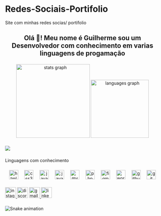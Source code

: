# Redes-Sociais-Portifolio
 Site com minhas redes socias/ portifolio
<h2 align="center">Olá 👋! Meu nome é Guilherme sou um Desenvolvedor com conhecimento em varias linguagens de progamação</h2>

###

<div align="center">
  <img src="https://github-readme-stats.vercel.app/api?username=GuilhermeRibeiroSilva&hide_title=true&hide_rank=true&show_icons=true&include_all_commits=true&count_private=true&disable_animations=false&theme=ocean_dark&locale=pt-br&hide_border=true" height="240" alt="stats graph"  />
  <img src="https://github-readme-stats.vercel.app/api/top-langs?username=GuilhermeRibeiroSilva&locale=pt-br&hide_title=false&layout=compact&card_width=320&langs_count=5&theme=ocean_dark&hide_border=true&custom_title=%20%20%20%20%20%20%20%20%20Linguagens%20mais%20utilizadas" height="189" alt="languages graph"  />
</div>

###

<div align="left">
  <img src="https://visitor-badge.laobi.icu/badge?page_id=GuilhermeRibeiroSilva.GuilhermeRibeiroSilva&right_color=darkgreen&left_text=visitantes"  />
</div>

###

<p align="left">Linguagens com conhecimento</p>

###

<div align="center">
  <img src="https://cdn.jsdelivr.net/gh/devicons/devicon/icons/html5/html5-plain-wordmark.svg" height="30" alt="html5 logo"  />
  <img width="12" />
  <img src="https://cdn.jsdelivr.net/gh/devicons/devicon/icons/css3/css3-plain-wordmark.svg" height="30" alt="css3 logo"  />
  <img width="12" />
  <img src="https://cdn.jsdelivr.net/gh/devicons/devicon/icons/javascript/javascript-original.svg" height="30" alt="javascript logo"  />
  <img width="12" />
  <img src="https://cdn.jsdelivr.net/gh/devicons/devicon/icons/java/java-original-wordmark.svg" height="30" alt="java logo"  />
  <img width="12" />
  <img src="https://cdn.jsdelivr.net/gh/devicons/devicon/icons/mysql/mysql-plain-wordmark.svg" height="30" alt="mysql logo"  />
  <img width="12" />
  <img src="https://cdn.jsdelivr.net/gh/devicons/devicon/icons/php/php-original.svg" height="30" alt="php logo"  />
  <img width="12" />
  <img src="https://cdn.jsdelivr.net/gh/devicons/devicon/icons/figma/figma-original.svg" height="30" alt="figma logo"  />
  <img width="12" />
  <img src="https://cdn.jsdelivr.net/gh/devicons/devicon/icons/wordpress/wordpress-original.svg" height="30" alt="wordpress logo"  />
  <img width="12" />
  <img src="https://cdn.jsdelivr.net/gh/devicons/devicon/icons/github/github-original.svg" height="30" alt="github logo"  />
  <img width="12" />
  <img src="https://cdn.jsdelivr.net/gh/devicons/devicon/icons/git/git-plain.svg" height="30" alt="git logo"  />
</div>

###

<div align="left">
  <a href="https://www.instagram.com/guii.riber0?igsh=MTk5MjJxNmdxOHBkeA==" target="_blank">
    <img src="https://img.shields.io/static/v1?message=Instagram&logo=instagram&label=&color=E4405F&logoColor=white&labelColor=&style=for-the-badge" height="35" alt="instagram logo"  />
  </a>
  <img src="https://img.shields.io/static/v1?message=Discord&logo=discord&label=&color=7289DA&logoColor=white&labelColor=&style=for-the-badge" height="35" alt="discord logo"  />
  <a href="gui.ribiero10jan@gmail.com" target="_blank">
    <img src="https://img.shields.io/static/v1?message=Gmail&logo=gmail&label=&color=D14836&logoColor=white&labelColor=&style=for-the-badge" height="35" alt="gmail logo"  />
  </a>
  <a href="https://www.linkedin.com/in/guilherme-ribeiro-6045a22a3?trk=contact-info" target="_blank">
    <img src="https://img.shields.io/static/v1?message=LinkedIn&logo=linkedin&label=&color=0077B5&logoColor=white&labelColor=&style=for-the-badge" height="35" alt="linkedin logo"  />
  </a>
</div>

###

<img src="https://raw.githubusercontent.com/GuilhermeRibeiroSilva/GuilhermeRibeiroSilva/output/snake.svg" alt="Snake animation" />

###

